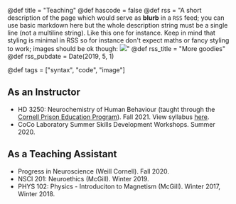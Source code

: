 @def title = "Teaching"
@def hascode = false
@def rss = "A short description of the page which would serve as **blurb** in a `RSS` feed; you can use basic markdown here but the whole description string must be a single line (not a multiline string). Like this one for instance. Keep in mind that styling is minimal in RSS so for instance don't expect maths or fancy styling to work; images should be ok though: ![](https://upload.wikimedia.org/wikipedia/en/b/b0/Rick_and_Morty_characters.jpg)"
@def rss_title = "More goodies"
@def rss_pubdate = Date(2019, 5, 1)

@def tags = ["syntax", "code", "image"]

## As an Instructor
* HD 3250: Neurochemistry of Human Behaviour (taught through the [Cornell Prison Education Program](https://cpep.cornell.edu/)). Fall 2021. View syllabus [here](../assets/Syllabus_HD3250.pdf).
* CoCo Laboratory Summer Skills Development Workshops. Summer 2020.

## As a Teaching Assistant
* Progress in Neuroscience (Weill Cornell). Fall 2020.
* NSCI 201: Neuroethics (McGill). Winter 2019.
* PHYS 102: Physics - Introduciton to Magnetism (McGill). Winter 2017, Winter 2018.



